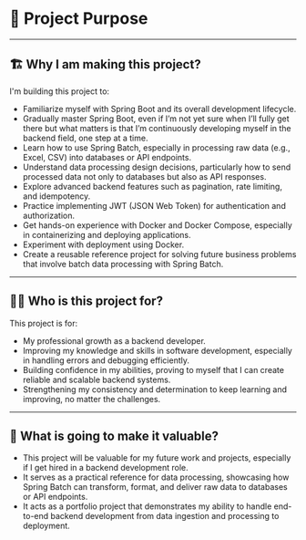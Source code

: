 # 📌 Project Purpose

---
## 🏗️ Why I am making this project?
I'm building this project to:
- Familiarize myself with Spring Boot and its overall development lifecycle.
- Gradually master Spring Boot, even if I’m not yet sure when I’ll fully get there but what matters is that 
I’m continuously developing myself in the backend field, one step at a time.
- Learn how to use Spring Batch, especially in processing raw data (e.g., Excel, CSV) into databases or API endpoints.
- Understand data processing design decisions, particularly how to send processed data not only to 
databases but also as API responses.
- Explore advanced backend features such as pagination, rate limiting, and idempotency.
- Practice implementing JWT (JSON Web Token) for authentication and authorization.
- Get hands-on experience with Docker and Docker Compose, especially in containerizing and deploying applications.
- Experiment with deployment using Docker.
- Create a reusable reference project for solving future business problems that involve batch data processing with Spring Batch.

---
## 👷‍♂️ Who is this project for?
This project is for:
- My professional growth as a backend developer.
- Improving my knowledge and skills in software development, especially in handling errors and debugging efficiently.
- Building confidence in my abilities, proving to myself that I can create reliable and scalable backend systems.
- Strengthening my consistency and determination to keep learning and improving, no matter the challenges.

---
## 🧐 What is going to make it valuable?
- This project will be valuable for my future work and projects, especially if I get hired in a 
backend development role.
- It serves as a practical reference for data processing, showcasing how Spring Batch can transform, 
format, and deliver raw data to databases or API endpoints.
- It acts as a portfolio project that demonstrates my ability to handle end-to-end backend development 
from data ingestion and processing to deployment.


